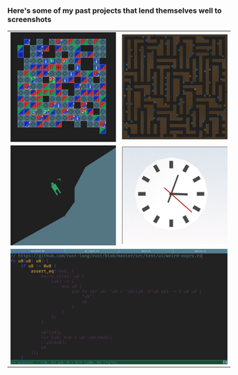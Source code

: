 ### Here's some of my past projects that lend themselves well to screenshots

<table>
<tbody>
  <tr>
    <td>
      <a href='https://github.com/Ryan1729/sundered-tiles'>
        <img src="https://github.com/Ryan1729/sundered-tiles/raw/main/screenshot.png?raw=true" alt="sundered-tiles" title="A grid of squares with various patterns, inclding some mysterious numbers and other symbols." width='256em'>
      </a>
    </td>
    <td>
      <a href='https://github.com/Ryan1729/guilloche'>
        <img src="https://github.com/Ryan1729/guilloche/raw/main/screenshot.png?raw=true" alt="guilloche" title="A top-down view of a maze, with cyclopean squares moving through it. One of them has its eye wide open, staing at the viewer." width='256em'>
      </a>
    </td>
  </tr>
  <tr>
    <td>
      <a href='https://github.com/Ryan1729/summit'>
        <img src="https://github.com/Ryan1729/summit/raw/main/screenshot.png?raw=true" alt="summit" title="A side view of a green stick-figure-like representation of a person, and a matching green arrow floating next to some grey polygons, that themselves evoke the idea of a mountain." width='256em'>
      </a>
    </td>
    <td>
      <a href='https://github.com/Ryan1729/unityless-catlike-basics'>
        <img src="https://github.com/Ryan1729/unityless-catlike-basics/raw/main/screenshot.png?raw=true" alt="unityless-catlike-basics" title="image of a white clock with black hour markings, black hour and minute hands, and a red second hand. It shows a little after 3:00" width='256em'>
      </a>
    </td>
  </tr>
  <tr>
    <td colspan=2>
      <a href='https://github.com/Ryan1729/rote'>
        <img src="https://github.com/Ryan1729/rote/raw/main/screenshot.png?raw=true" alt="rote" title="image of a text editor with syntax highlighting of some weird rust code" width='540em'>
      </a>
    </td>
  </tr>
</tbody>
</table>

